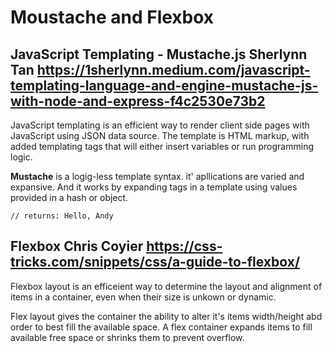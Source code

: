 # Moustache and Flexbox 

## JavaScript Templating - Mustache.js Sherlynn Tan <https://1sherlynn.medium.com/javascript-templating-language-and-engine-mustache-js-with-node-and-express-f4c2530e73b2>

JavaScript templating is an efficient way to render client side pages with JavaScript using JSON data source. The template is HTML markup, with added templating tags that will either insert variables or run programming logic.

**Mustache** is a logig-less template syntax. it' apllications are varied and expansive. And it works by expanding tags in a template using values provided in a hash or object.

```Mustache.render(“Hello, {{name}}”, { name: “Andy” });
// returns: Hello, Andy
```

## Flexbox Chris Coyier <https://css-tricks.com/snippets/css/a-guide-to-flexbox/>


Flexbox layout is an efficeient way to determine the layout and alignment of items in a container, even when their size is unkown or dynamic.

Flex layout gives the container the ability to alter it's items width/height abd order to best fill the available space. A flex container expands items to fill available free space or shrinks them to prevent overflow.





